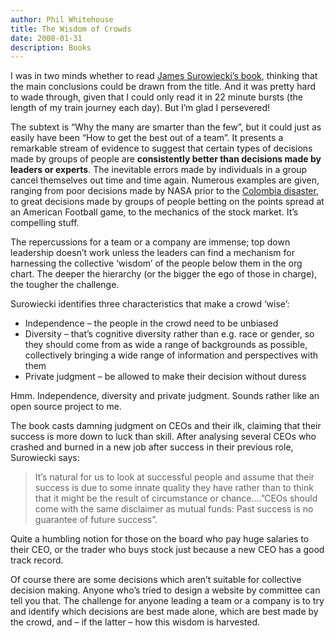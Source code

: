 ```yaml
---
author: Phil Whitehouse
title: The Wisdom of Crowds
date: 2008-01-31
description: Books
---
```

I was in two minds whether to read [James Surowiecki’s book](http://www.amazon.co.uk/Wisdom-Crowds-Many-Smarter-Than/dp/0349116059), thinking that the main conclusions could be drawn from the title. And it was pretty hard to wade through, given that I could only read it in 22 minute bursts (the length of my train journey each day). But I’m glad I persevered!

The subtext is “Why the many are smarter than the few”, but it could just as easily have been “How to get the best out of a team”. It presents a remarkable stream of evidence to suggest that certain types of decisions made by groups of people are **consistently better than decisions made by leaders or experts**. The inevitable errors made by individuals in a group cancel themselves out time and time again. Numerous examples are given, ranging from poor decisions made by NASA prior to the [Colombia disaster](http://en.wikipedia.org/wiki/Space_Shuttle_Columbia), to great decisions made by groups of people betting on the points spread at an American Football game, to the mechanics of the stock market. It’s compelling stuff.

The repercussions for a team or a company are immense; top down leadership doesn’t work unless the leaders can find a mechanism for harnessing the collective ‘wisdom’ of the people below them in the org chart. The deeper the hierarchy (or the bigger the ego of those in charge), the tougher the challenge.

Surowiecki identifies three characteristics that make a crowd ‘wise’:

* Independence – the people in the crowd need to be unbiased
* Diversity – that’s cognitive diversity rather than e.g. race or gender, so they should come from as wide a range of backgrounds as possible, collectively bringing a wide range of information and perspectives with them
* Private judgment – be allowed to make their decision without duress

Hmm. Independence, diversity and private judgment. Sounds rather like an open source project to me.

The book casts damning judgment on CEOs and their ilk, claiming that their success is more down to luck than skill. After analysing several CEOs who crashed and burned in a new job after success in their previous role, Surowiecki says:

> It’s natural for us to look at successful people and assume that their success is due to some innate quality they have rather than to think that it might be the result of circumstance or chance….”CEOs should come with the same disclaimer as mutual funds: Past success is no guarantee of future success”.

Quite a humbling notion for those on the board who pay huge salaries to their CEO, or the trader who buys stock just because a new CEO has a good track record.

Of course there are some decisions which aren’t suitable for collective decision making. Anyone who’s tried to design a website by committee can tell you that. The challenge for anyone leading a team or a company is to try and identify which decisions are best made alone, which are best made by the crowd, and – if the latter – how this wisdom is harvested.

